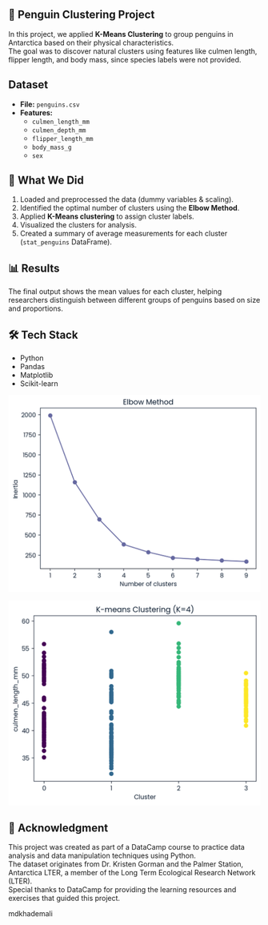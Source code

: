 ## 🐧 Penguin Clustering Project

In this project, we applied **K-Means Clustering** to group penguins in Antarctica based on their physical characteristics.  
The goal was to discover natural clusters using features like culmen length, flipper length, and body mass, since species labels were not provided.

## Dataset
- **File:** `penguins.csv`
- **Features:**
  - `culmen_length_mm`
  - `culmen_depth_mm`
  - `flipper_length_mm`
  - `body_mass_g`
  - `sex`

## 🚀 What We Did
1. Loaded and preprocessed the data (dummy variables & scaling).
2. Identified the optimal number of clusters using the **Elbow Method**.
3. Applied **K-Means clustering** to assign cluster labels.
4. Visualized the clusters for analysis.
5. Created a summary of average measurements for each cluster (`stat_penguins` DataFrame).

## 📊 Results
The final output shows the mean values for each cluster, helping researchers distinguish between different groups of penguins based on size and proportions.

## 🛠️ Tech Stack
- Python
- Pandas
- Matplotlib
- Scikit-learn

![Movie Duration Histogram](image/image_1.png)

![Movie Duration Histogram](image/image_2.png)

## 🙏 Acknowledgment

This project was created as part of a DataCamp course to practice data analysis and data manipulation techniques using Python.  
The dataset originates from Dr. Kristen Gorman and the Palmer Station, Antarctica LTER, a member of the Long Term Ecological Research Network (LTER).  
Special thanks to DataCamp for providing the learning resources and exercises that guided this project.

mdkhademali